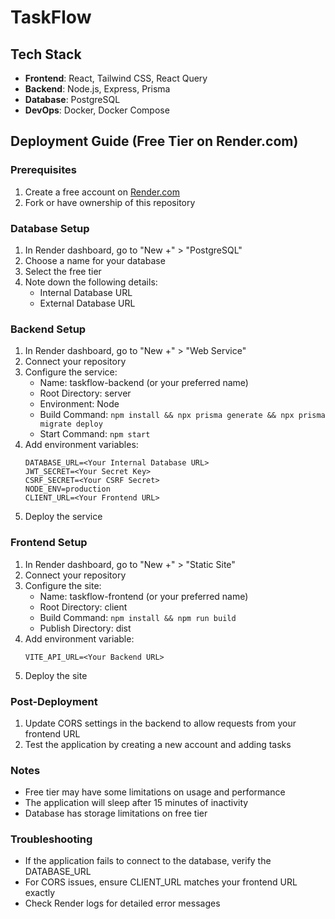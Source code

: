 # TaskFlow
## Tech Stack

- **Frontend**: React, Tailwind CSS, React Query
- **Backend**: Node.js, Express, Prisma
- **Database**: PostgreSQL
- **DevOps**: Docker, Docker Compose

## Deployment Guide (Free Tier on Render.com)

### Prerequisites
1. Create a free account on [Render.com](https://render.com)
2. Fork or have ownership of this repository

### Database Setup
1. In Render dashboard, go to "New +" > "PostgreSQL"
2. Choose a name for your database
3. Select the free tier
4. Note down the following details:
   - Internal Database URL
   - External Database URL

### Backend Setup
1. In Render dashboard, go to "New +" > "Web Service"
2. Connect your repository
3. Configure the service:
   - Name: taskflow-backend (or your preferred name)
   - Root Directory: server
   - Environment: Node
   - Build Command: `npm install && npx prisma generate && npx prisma migrate deploy`
   - Start Command: `npm start`
4. Add environment variables:
   ```
   DATABASE_URL=<Your Internal Database URL>
   JWT_SECRET=<Your Secret Key>
   CSRF_SECRET=<Your CSRF Secret>
   NODE_ENV=production
   CLIENT_URL=<Your Frontend URL>
   ```
5. Deploy the service

### Frontend Setup
1. In Render dashboard, go to "New +" > "Static Site"
2. Connect your repository
3. Configure the site:
   - Name: taskflow-frontend (or your preferred name)
   - Root Directory: client
   - Build Command: `npm install && npm run build`
   - Publish Directory: dist
4. Add environment variable:
   ```
   VITE_API_URL=<Your Backend URL>
   ```
5. Deploy the site

### Post-Deployment
1. Update CORS settings in the backend to allow requests from your frontend URL
2. Test the application by creating a new account and adding tasks

### Notes
- Free tier may have some limitations on usage and performance
- The application will sleep after 15 minutes of inactivity
- Database has storage limitations on free tier

### Troubleshooting
- If the application fails to connect to the database, verify the DATABASE_URL
- For CORS issues, ensure CLIENT_URL matches your frontend URL exactly
- Check Render logs for detailed error messages
